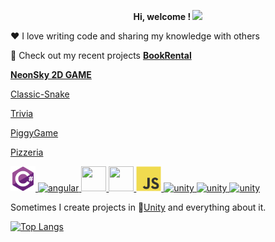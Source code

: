 <p align="center">
 <b> Hi, welcome ! </b> <img src="https://raw.githubusercontent.com/MartinHeinz/MartinHeinz/master/wave.gif" width="30px">
 
  ❤️ I love writing code and sharing my knowledge with others

  🚀 Check out my recent projects 
 <b> [BookRental](https://github.com/BrunoGoretti/LibraryHomeWork)

[NeonSky 2D GAME](https://github.com/BrunoGoretti/NeonSky)</b>

[Classic-Snake](https://github.com/BrunoGoretti/Classic-Snake)

[Trivia](https://github.com/BrunoGoretti/Trivia)

[PiggyGame](https://github.com/BrunoGoretti/PiggyGame) 

[Pizzeria](https://github.com/BrunoGoretti/Pizzeria)

<p align="left"> <a href="https://www.w3schools.com/cs/" target="_blank" rel="noreferrer"> <img src="https://raw.githubusercontent.com/devicons/devicon/master/icons/csharp/csharp-original.svg" alt="csharp" width="40" height="40"/> </a> <a href="https://angular.io" target="_blank" rel="noreferrer"> </a> <a href="https://nodejs.org" target="_blank" rel="noreferrer"> </a> </a> <a href="https://angular.io" target="_blank" rel="noreferrer"> <img src="https://angular.io/assets/images/logos/angular/angular.svg" alt="angular" width="40" height="40"/> </a> <a href="https://html.com/" target="_blank" rel="noreferrer"> <img src="https://www.vectorlogo.zone/logos/w3_html5/w3_html5-ar21.svg" width="40" height="40"/> </a> <a href="https://www.w3schools.com/css/" target="_blank" rel="noreferrer"> <img src="https://www.vectorlogo.zone/logos/w3_css/w3_css-official.svg" width="40" height="40"/> </a> <a href="https://developer.mozilla.org/en-US/docs/Web/JavaScript" target="_blank" rel="noreferrer"> <img src="https://raw.githubusercontent.com/devicons/devicon/master/icons/javascript/javascript-original.svg" alt="javascript" width="40" height="40"/> </a> <a href="https://www.blender.org/" target="_blank" rel="noreferrer"> <img src="https://cdn.worldvectorlogo.com/logos/blender-2.svg" alt="unity" width="40" height="40"/> <a href="https://unity.com/" target="_blank" rel="noreferrer"> <img src="https://www.vectorlogo.zone/logos/unity3d/unity3d-icon.svg" alt="unity" width="40" height="40"/> </a> <a href="https://github.com/" target="_blank" rel="noreferrer"> <img src="https://www.vectorlogo.zone/logos/git-scm/git-scm-icon.svg" alt="unity" width="40" height="40"/> </a>


 Sometimes I create projects in 🎲[Unity](https://unity.com/) and everything about it.


[![Top Langs](https://github-readme-stats.vercel.app/api/top-langs/?username=BrunoGoretti)](https://github.com/anuraghazra/github-readme-stats)
